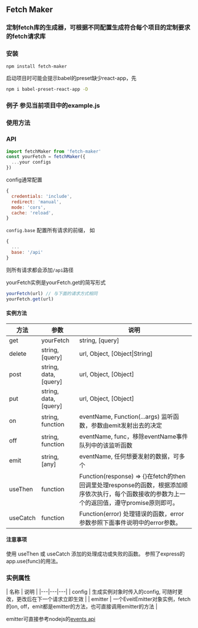 ## Fetch Maker

### 定制fetch库的生成器，可根据不同配置生成符合每个项目的定制要求的fetch请求库

### 安装

```bash
npm install fetch-maker
```

启动项目时可能会提示babel的preset缺少react-app，先
```bash
npm i babel-preset-react-app -D
```

### 例子 参见当前项目中的example.js

### 使用方法

### API

```js
import fetchMaker from 'fetch-maker'
const yourFetch = fetchMaker({
  ...your configs
})
```

config通常配置
```js
{
  credentials: 'include',
  redirect: 'manual',
  mode: 'cors',
  cache: 'reload',
}
```
`config.base` 配置所有请求的前缀，
如
```js
{
  ...
  base: '/api'
}
```
则所有请求都会添加`/api`路径


yourFetch实例是yourFetch.get的简写形式
```js
yourFetch(url) // 与下面的请求方式相同
yourFetch.get(url)
```

#### 实例方法
| 方法 | 参数 | 说明 |
|---|---|---|
| get|yourFetch | string, [query] | url请求地址, [Object&#124;String]，url上的query对象或字符串，如{abc: 'def'}或'abc=def'，一下所有query参数说明相同。 |
| delete | string, [query] | url, Object, [Object&#124;String] |
| post | string, data, [query] | url, Object, [Object] |
| put | string, data, [query] | url, Object, [Object] |
| on | string, function | eventName, Function(...args) 监听函数，参数由emit发射出去的决定 |
| off | string, function | eventName, func，移除eventName事件队列中的该监听函数 |
| emit | string, [any] | eventName, 任何想要发射的数据，可多个 |
| useThen | function | Function(response) => {}在fetch的then回调里处理response的函数，根据添加顺序依次执行，每个函数接收的参数为上一个的返回值，遵守promise原则即可。 |
| useCatch | function | Function(error) 处理错误的函数，error参数参照下面事件说明中的error参数。 |

#### 注意事项

使用 useThen 或 useCatch 添加的处理成功或失败的函数。
参照了express的app.use(func)的用法。

### 实例属性

| 名称 | 说明 |
|---|---|---|
| config | 生成实例对象时传入的config, 可随时更改，更改后在下一个请求立即生效 |
| emitter | 一个EveitEmitter对象实例，fetch的on, off，emit都是emitter的方法，也可直接调用emitter的方法 |

emitter可直接参考nodejs的[events api](https://nodejs.org/api/events.html)
